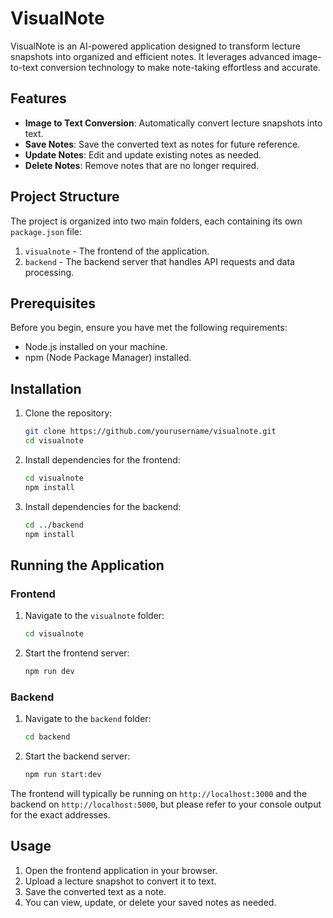 # VisualNote

VisualNote is an AI-powered application designed to transform lecture snapshots into organized and efficient notes. It leverages advanced image-to-text conversion technology to make note-taking effortless and accurate.

## Features

- **Image to Text Conversion**: Automatically convert lecture snapshots into text.
- **Save Notes**: Save the converted text as notes for future reference.
- **Update Notes**: Edit and update existing notes as needed.
- **Delete Notes**: Remove notes that are no longer required.

## Project Structure

The project is organized into two main folders, each containing its own `package.json` file:

1. `visualnote` - The frontend of the application.
2. `backend` - The backend server that handles API requests and data processing.

## Prerequisites

Before you begin, ensure you have met the following requirements:
- Node.js installed on your machine.
- npm (Node Package Manager) installed.

## Installation

1. Clone the repository:
   ```sh
   git clone https://github.com/yourusername/visualnote.git
   cd visualnote
   ```

2. Install dependencies for the frontend:
   ```sh
   cd visualnote
   npm install
   ```

3. Install dependencies for the backend:
   ```sh
   cd ../backend
   npm install
   ```

## Running the Application

### Frontend

1. Navigate to the `visualnote` folder:
   ```sh
   cd visualnote
   ```

2. Start the frontend server:
   ```sh
   npm run dev
   ```

### Backend

1. Navigate to the `backend` folder:
   ```sh
   cd backend
   ```

2. Start the backend server:
   ```sh
   npm run start:dev
   ```

The frontend will typically be running on `http://localhost:3000` and the backend on `http://localhost:5000`, but please refer to your console output for the exact addresses.

## Usage

1. Open the frontend application in your browser.
2. Upload a lecture snapshot to convert it to text.
3. Save the converted text as a note.
4. You can view, update, or delete your saved notes as needed.

